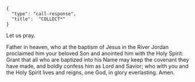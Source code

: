 ```
{
  "type": "call-response",
  "title":  "COLLECT*"
}
```

Let us pray.

Father in heaven, who at the
baptism of Jesus in the River
Jordan proclaimed him your
beloved Son and anointed him with
the Holy Spirit: Grant that all who
are baptized into his Name may
keep the covenant they have made,
and boldly confess him as Lord and
Savior; who with you and the Holy
Spirit lives and reigns, one God, in
glory everlasting. Amen.
